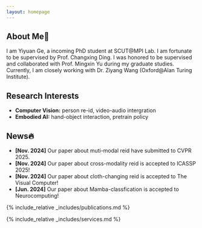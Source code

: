 ```yaml
---
layout: homepage
---
```


## About Me👋

I am Yiyuan Ge, a incoming PhD student at SCUT@MPI Lab. I am fortunate to be supervised by Prof. Changxing Ding. I was honored to be supervised and collaborated with Prof. Mingxin Yu during my graduate studies. Currently, I am closely working with Dr. Ziyang Wang (Oxford@Alan Turing Institute).

## Research Interests

- **Computer Vision:** person re-id, video-audio intergration
- **Embodied AI:** hand-object interaction, pretrain policy

## News🔥

- **[Nov. 2024]** Our paper about muti-modal reid have submitted to CVPR 2025.
- **[Nov. 2024]** Our paper about cross-modality reid is accepted to ICASSP 2025!
- **[Nov. 2024]** Our paper about cloth-changing reid is accepted to The Visual Computer!
- **[Jun. 2024]** Our paper about Mamba-classfication is accepted to Neurocomputing!

{% include_relative _includes/publications.md %}

{% include_relative _includes/services.md %}
